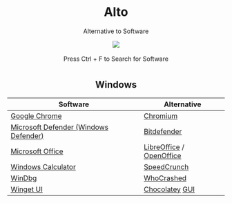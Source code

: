 <div align="center">
  <h1>Alto</h1>
  <p>Alternative to Software</p>
  <img src="https://github.com/LeBazarDeBryan/Alto/actions/workflows/pages/pages-build-deployment/badge.svg" />
  <br></br>
  Press Ctrl + F to Search for Software

#

  <h2>Windows</h2>

  | Software | Alternative |
  |----------|-------------|
  | <a href="https://www.google.com/chrome/">Google Chrome</a> | <a href="https://download-chromium.appspot.com/">Chromium</a> |
  | <a href="">Microsoft Defender (Windows Defender)</a> | <a href="https://download.bitdefender.com/windows/installer/en-us/bitdefender_avfree.exe">Bitdefender</a> |
  | <a href="https://github.com/LeBazarDeBryan/Zer0ffice#readme">Microsoft Office</a> | <a href="https://libreoffice.org/download/">LibreOffice</a> / <a href="https://www.openoffice.org/download/">OpenOffice</a> |
  | <a href="https://lebazardebryan.github.io/Alto/windows/calc.html">Windows Calculator</a> | <a href="https://heldercorreia.bitbucket.io/speedcrunch/download.html">SpeedCrunch</a> |
  | <a href="https://lebazardebryan.github.io/Alto/windows/windbg.html">WinDbg</a> | <a href="https://www.resplendence.com/download/whocrashedSetup.exe">WhoCrashed</a> |
  | <a href="https://github.com/marticliment/WingetUI/releases/latest/download/WingetUI.Installer.exe">Winget UI</a> | <a href="https://chocolatey.org/install#install-step2">Chocolatey</a> <a href="https://community.chocolatey.org/packages/ChocolateyGUI#individual">GUI</a> |

</div>
